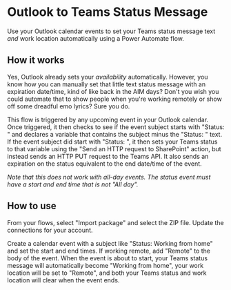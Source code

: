 # Outlook to Teams Status Message
Use your Outlook calendar events to set your Teams status message text *and* work location automatically using a Power Automate flow.

## How it works
Yes, Outlook already sets your *availability* automatically. However, you know how you can manually set that little text status message with an expiration date/time, kind of like back in the AIM days? Don't you wish you could automate that to show people when you're working remotely or show off some dreadful emo lyrics? Sure you do.

This flow is triggered by any upcoming event in your Outlook calendar. Once triggered, it then checks to see if the event subject starts with "Status: " and declares a variable that contains the subject minus the "Status: " text. If the event subject did start with "Status: ", it then sets your Teams status to that variable using the "Send an HTTP request to SharePoint" action, but instead sends an HTTP PUT request to the Teams API. It also sends an expiration on the status equivalent to the end date/time of the event.

*Note that this does not work with all-day events. The status event must have a start and end time that is not "All day".*

## How to use
From your flows, select "Import package" and select the ZIP file. Update the connections for your account.

Create a calendar event with a subject like "Status: Working from home" and set the start and end times. If working remote, add "Remote" to the body of the event. When the event is about to start, your Teams status message will automatically become "Working from home", your work location will be set to "Remote", and both your Teams status and work location will clear when the event ends.

